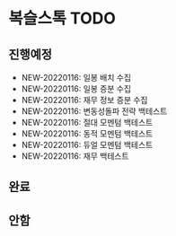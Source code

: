 # 복슬스톡 TODO

## 진행예정
- NEW-20220116: 일봉 배치 수집
- NEW-20220116: 일봉 증분 수집 
- NEW-20220116: 재무 정보 증분 수집
- NEW-20220116: 변동성돌파 전략 백테스트
- NEW-20220116: 절대 모멘텀 백테스트
- NEW-20220116: 동적 모멘텀 백테스트
- NEW-20220116: 듀얼 모멘텀 백테스트
- NEW-20220116: 재무 백테스트

## 완료

## 안함

